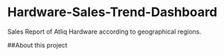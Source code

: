 # Hardware-Sales-Trend-Dashboard
Sales Report of Atliq Hardware according to geographical regions.

##About this project
